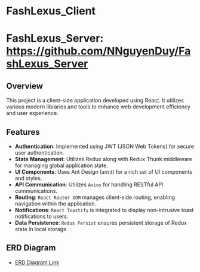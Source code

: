 # FashLexus_Client

# FashLexus_Server: https://github.com/NNguyenDuy/FashLexus_Server

## Overview

This project is a client-side application developed using React. It utilizes various modern libraries and tools to enhance web development efficiency and user experience.

## Features

- **Authentication**: Implemented using JWT (JSON Web Tokens) for secure user authentication.
- **State Management**: Utilizes Redux along with Redux Thunk middleware for managing global application state.
- **UI Components**: Uses Ant Design (`antd`) for a rich set of UI components and styles.
- **API Communication**: Utilizes `Axios` for handling RESTful API communications.
- **Routing**: `React Router DOM` manages client-side routing, enabling navigation within the application.
- **Notifications**: `React Toastify` is integrated to display non-intrusive toast notifications to users.
- **Data Persistence**: `Redux Persist` ensures persistent storage of Redux state in local storage.

## ERD Diagram

- [ERD Diagram Link](https://drawsql.app/teams/duy-5/diagrams/fashlexus)
